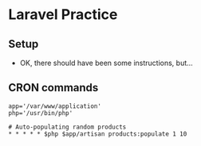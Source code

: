 # Laravel Practice

## Setup
 - OK, there should have been some instructions, but...

## CRON commands
```
app='/var/www/application'
php='/usr/bin/php'

# Auto-populating random products
* * * * * $php $app/artisan products:populate 1 10

```